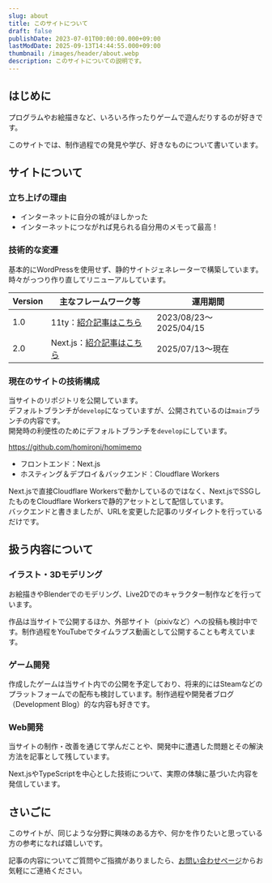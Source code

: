 ```yaml
---
slug: about
title: このサイトについて
draft: false
publishDate: 2023-07-01T00:00:00.000+09:00
lastModDate: 2025-09-13T14:44:55.000+09:00
thumbnail: /images/header/about.webp
description: このサイトについての説明です。
---
```

## はじめに

プログラムやお絵描きなど、いろいろ作ったりゲームで遊んだりするのが好きです。

このサイトでは、制作過程での発見や学び、好きなものについて書いています。

## サイトについて

### 立ち上げの理由

- インターネットに自分の城がほしかった
- インターネットにつながれば見られる自分用のメモって最高！

### 技術的な変遷

基本的にWordPressを使用せず、静的サイトジェネレーターで構築しています。時々がっつり作り直してリニューアルしています。

|Version|主なフレームワーク等|運用期間|
|--|--|--|
|1.0|11ty：[紹介記事はこちら](/articles/iaumv89u70tjyr7c7e0y0gyw/)|2023/08/23〜2025/04/15|
|2.0|Next.js：[紹介記事はこちら](/articles/u7ax9hdyzzu3zkp5grbjazmt/)|2025/07/13〜現在|

### 現在のサイトの技術構成

当サイトのリポジトリを公開しています。  
デフォルトブランチが`develop`になっていますが、公開されているのは`main`ブランチの内容です。  
開発時の利便性のためにデフォルトブランチを`develop`にしています。

https://github.com/homironi/homimemo

- フロントエンド：Next.js
- ホスティング＆デプロイ＆バックエンド：Cloudflare Workers

Next.jsで直接Cloudflare Workersで動かしているのではなく、Next.jsでSSGしたものをCloudflare Workersで静的アセットとして配信しています。  
バックエンドと書きましたが、URLを変更した記事のリダイレクトを行っているだけです。

## 扱う内容について

### イラスト・3Dモデリング

お絵描きやBlenderでのモデリング、Live2Dでのキャラクター制作などを行っています。

作品は当サイトで公開するほか、外部サイト（pixivなど）への投稿も検討中です。制作過程をYouTubeでタイムラプス動画として公開することも考えています。

### ゲーム開発

作成したゲームは当サイト内での公開を予定しており、将来的にはSteamなどのプラットフォームでの配布も検討しています。制作過程や開発者ブログ（Development Blog）的な内容も好きです。

### Web開発

当サイトの制作・改善を通じて学んだことや、開発中に遭遇した問題とその解決方法を記事として残しています。

Next.jsやTypeScriptを中心とした技術について、実際の体験に基づいた内容を発信しています。

## さいごに

このサイトが、同じような分野に興味のある方や、何かを作りたいと思っている方の参考になれば嬉しいです。

記事の内容についてご質問やご指摘がありましたら、[お問い合わせページ](/contact/)からお気軽にご連絡ください。
